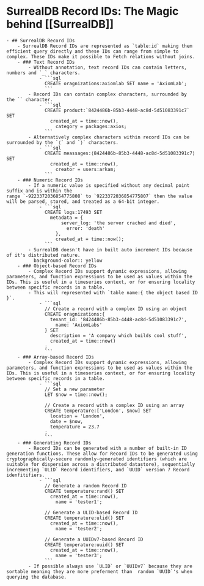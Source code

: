 # SurrealDB Record IDs: The Magic behind [[SurrealDB]]
	- ## SurrealDB Record IDs
		- SurrealDB Record IDs are represented as `table:id` making them efficient query directly and these IDs can range from simple to complex. These IDs make it possible to Fetch relations without joins.
		- ### Text Record IDs
			- Without annotation, text record IDs can contain letters, numbers and `_` characters.
				- ```sql
				  CREATE oragnizations:axiomlab SET name = 'AxiomLab';
				  ```
			- Record IDs can contain complex characters, surrounded by the `` character.
				- ```sql
				  CREATE product:`8424486b-85b3-4448-ac8d-5d51083391c7` SET 
				  	created_at = time::now(), 
				      category = packages:axios;
				  ```
			- Alternatively complex characters within record IDs can be surrounded by the `⟨` and `⟩` characters.
				- ```sql
				  CREATE meassages:⟨8424486b-85b3-4448-ac8d-5d51083391c7⟩ SET 
				  	created_at = time::now(), 
				      creator = users:arkam;
				  ```
		- ### Numeric Record IDs
			- If a numeric value is specified without any decimal point suffix and is within the range `-9223372036854775808` to `9223372036854775807` then the value will be parsed, stored, and treated as a 64-bit integer.
				- ```sql
				  CREATE logs:17493 SET 
				  	metadata = {
				      	server_log: 'the server crached and died',
				          error: 'death'
				      }, 
				      created_at = time::now();
				  ```
			- SurrealDB doesn't have in built auto increment IDs because of it's distributed nature.
			  background-color:: yellow
		- ### Object-based Record IDs
			- Complex Record IDs support dynamic expressions, allowing parameters, and function expressions to be used as values within the IDs. This is useful in a timeseries context, or for ensuring locality between specific records in a table.
			- This will represented with `table name:{ the object based ID }`.
				- ```sql
				  // Create a record with a complex ID using an object
				  CREATE oragnizations:{ 
				  	tenant_id: '8424486b-85b3-4448-ac8d-5d51083391c7', 
				      name: 'AxiomLabs' 
				  } SET
				  	description = 'A company which builds cool stuff',
				  	created_at = time::now()
				  ;
				  ```
		- ### Array-based Record IDs
			- Complex Record IDs support dynamic expressions, allowing parameters, and function expressions to be used as values within the IDs. This is useful in a timeseries context, or for ensuring locality between specific records in a table.
				- ```sql
				  // Set a new parameter
				  LET $now = time::now();
				  
				  // Create a record with a complex ID using an array
				  CREATE temperature:['London', $now] SET
				  	location = 'London',
				  	date = $now,
				  	temperature = 23.7
				  ;
				  ```
		- ### Generating Record IDs
			- Record IDs can be generated with a number of built-in ID generation functions. These allow for Record IDs to be generated using cryptographically-secure randomly-generated identifiers (which are suitable for dispersion across a distributed datastore), sequentially incrementing `ULID` Record identifiers, and `UUID` version 7 Record idenfitifiers.
				- ```sql
				  // Generate a random Record ID
				  CREATE temperature:rand() SET 
				  	created_at = time::now(), 
				      name = 'tester1';
				  
				  // Generate a ULID-based Record ID
				  CREATE temperature:ulid() SET 
				  	created_at = time::now(), 
				      name = 'tester2';
				   
				  // Generate a UUIDv7-based Record ID
				  CREATE temperature:uuid() SET 
				  	created_at = time::now(), 
				      name = 'tester3';
				  ```
			- If possible always use `ULID` or `UUIDv7` because they are sortable meaning they are more preferment than  random `UUID`'s when querying the database.
